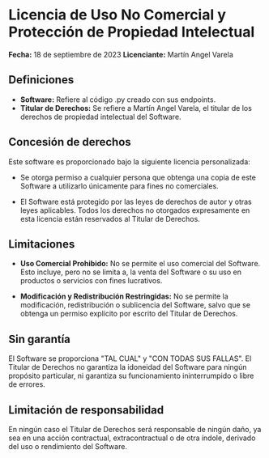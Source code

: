 # Licencia de Uso No Comercial y Protección de Propiedad Intelectual

**Fecha:** 18 de septiembre de 2023
**Licenciante:** Martín Angel Varela

## Definiciones

- **Software:** Refiere al código .py creado con sus endpoints.
- **Titular de Derechos:** Se refiere a Martín Angel Varela, el titular de los derechos de propiedad intelectual del Software.

## Concesión de derechos

Este software es proporcionado bajo la siguiente licencia personalizada:

- Se otorga permiso a cualquier persona que obtenga una copia de este Software a utilizarlo únicamente para fines no comerciales.

- El Software está protegido por las leyes de derechos de autor y otras leyes aplicables. Todos los derechos no otorgados expresamente en esta licencia están reservados al Titular de Derechos.

## Limitaciones

- **Uso Comercial Prohibido:** No se permite el uso comercial del Software. Esto incluye, pero no se limita a, la venta del Software o su uso en productos o servicios con fines lucrativos.

- **Modificación y Redistribución Restringidas:** No se permite la modificación, redistribución o sublicencia del Software, salvo que se obtenga un permiso explícito por escrito del Titular de Derechos.

## Sin garantía

El Software se proporciona "TAL CUAL" y "CON TODAS SUS FALLAS". El Titular de Derechos no garantiza la idoneidad del Software para ningún propósito particular, ni garantiza su funcionamiento ininterrumpido o libre de errores.

## Limitación de responsabilidad

En ningún caso el Titular de Derechos será responsable de ningún daño, ya sea en una acción contractual, extracontractual o de otra índole, derivado del uso o rendimiento del Software.

